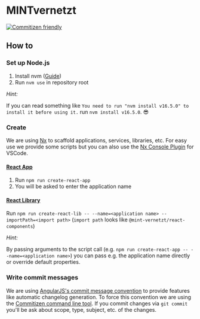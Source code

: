 # MINTvernetzt

[![Commitizen friendly](https://img.shields.io/badge/commitizen-friendly-brightgreen.svg)](http://commitizen.github.io/cz-cli/)

## How to

### Set up Node.js

1. Install nvm ([Guide](https://github.com/nvm-sh/nvm#installing-and-updating))
2. Run `nvm use` in repository root

*Hint:*

If you can read something like `You need to run "nvm install v16.5.0" to install it before using it.` run `nvm install v16.5.0`. 😎

### Create

We are using [Nx](https://nx.dev/) to scaffold applications, services, libraries, etc. For easy use we provide some scripts but you can also use the [Nx Console Plugin](https://marketplace.visualstudio.com/items?itemName=nrwl.angular-console) for VSCode.
#### [React App](https://nx.dev/latest/react/react/application#nrwlreactapplication)

1. Run `npm run create-react-app`
2. You will be asked to enter the application name

#### [React Library](https://nx.dev/latest/react/react/library#nrwlreactlibrary)

Run `npm run create-react-lib -- --name=<application name> --importPath=<import path>` (`import path` looks like `@mint-vernetzt/react-components`)

*Hint:*

By passing arguments to the script call (e.g. `npm run create-react-app -- --name=<application name>`) you can pass e.g. the application name directly or override default properties.

### Write commit messages

We are using [AngularJS's commit message convention](https://github.com/angular/angular.js/blob/master/DEVELOPERS.md#commits) to provide features like automatic changelog generation. To force this convention we are using the [Commitizen command line tool](https://github.com/commitizen/cz-cli). If you commit changes via `git commit` you'll be ask about scope, type, subject, etc. of the changes.
